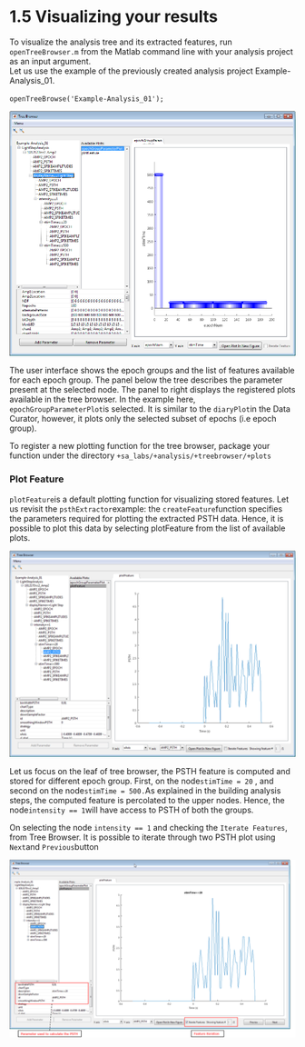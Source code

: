 # 1.5 Visualizing your results

To visualize the analysis tree and its extracted features, run `openTreeBrowser.m` from the Matlab command line with your analysis project as an input argument.  
Let us use the example of the previously created analysis project Example-Analysis\_01.

`openTreeBrowse('Example-Analysis_01');`

![](/assets/tree_browser.png)

The user interface shows the epoch groups and the list of features available for each epoch group. The panel below the tree describes the parameter present at the selected node. The panel to right displays the registered plots available in the tree browser. In the example here, `epochGroupParameterPlot`is selected. It is similar to the `diaryPlot`in the Data Curator, however, it plots only the selected subset of epochs \(i.e epoch group\).

To register a new plotting function for the tree browser, package your function under the directory `+sa_labs/+analysis/+treebrowser/+plots`

### Plot Feature

`plotFeature`is a default plotting function for visualizing stored features. Let us revisit the `psthExtractor`example: the `createFeature`function specifies the parameters required for plotting the extracted PSTH data. Hence, it is possible to plot this data by selecting plotFeature from the list of available plots.

![](/assets/psth_response.png)

Let us focus on the leaf of tree browser, the PSTH feature is computed and stored for different epoch group. First, on the node`stimTime = 20` , and second on the node`stimTime = 500.`As explained in the building analysis steps, the computed feature is percolated to the upper nodes. Hence,  the node`intensity == 1`will have access to PSTH of both the groups.

On selecting the node `intensity == 1` and checking the `Iterate Features`, from Tree Browser. It is possible to iterate through two PSTH plot using `Next`and `Previous`button

![](/assets/tree_Browser_iteration.png)

